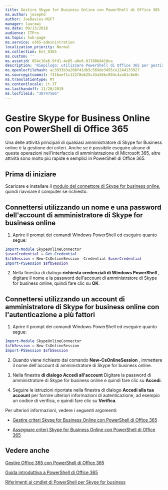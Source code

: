 ```yaml
---
title: Gestire Skype for Business Online con PowerShell di Office 365
ms.author: josephd
author: JoeDavies-MSFT
manager: laurawi
ms.date: 09/13/2018
audience: ITPro
ms.topic: hub-page
ms.service: o365-administration
localization_priority: Normal
ms.collection: Ent_O365
ms.custom: ''
ms.assetid: 054c16e6-9fd1-4e85-a0e6-81788b8410ea
description: 'Riepilogo: utilizzare PowerShell di Office 365 per gestire i criteri, i criteri per utente e le impostazioni relative alle riunioni di Skype for Business online.'
ms.openlocfilehash: ac3933b3a208f41db5c569de3455ce1244133927
ms.sourcegitcommit: f316aef1c122f8eb25c43a56bc894c4aa61c8e0c
ms.translationtype: MT
ms.contentlocale: it-IT
ms.lasthandoff: 11/20/2019
ms.locfileid: "38747566"
---
```

# <a name="manage-skype-for-business-online-with-office-365-powershell"></a>Gestire Skype for Business Online con PowerShell di Office 365

Una delle attività principali di qualsiasi amministratore di Skype for Business online è la gestione dei criteri. Anche se è possibile eseguire alcune di queste operazioni nell'interfaccia di amministrazione di Microsoft 365, altre attività sono molto più rapide e semplici in PowerShell di Office 365. 

## <a name="before-you-start"></a>Prima di iniziare

Scaricare e installare il [modulo del connettore di Skype for business online](https://www.microsoft.com/download/details.aspx?id=39366), quindi riavviare il computer se richiesto.


## <a name="connect-using-a-skype-for-business-online-administrator-account-name-and-password"></a>Connettersi utilizzando un nome e una password dell'account di amministratore di Skype for business online

1. Aprire il prompt dei comandi Windows PowerShell ed eseguire quanto segue: 
    
  ```powershell
  Import-Module SkypeOnlineConnector
  $userCredential = Get-Credential
  $sfbSession = New-CsOnlineSession -Credential $userCredential
  Import-PSSession $sfbSession
  ```

2. Nella finestra di dialogo **richiesta credenziali di Windows PowerShell** , digitare il nome e la password dell'account di amministratore di Skype for business online, quindi fare clic su **OK**.


## <a name="connect-using-a-skype-for-business-online-administrator-account-with-multifactor-authentication"></a>Connettersi utilizzando un account di amministratore di Skype for business online con l'autenticazione a più fattori

1. Aprire il prompt dei comandi Windows PowerShell ed eseguire quanto segue:

  ```powershell
  Import-Module SkypeOnlineConnector
  $sfbSession = New-CsOnlineSession
  Import-PSSession $sfbSession
  ```

2. Quando viene richiesto dal comando **New-CsOnlineSession** , immettere il nome dell'account di amministratore di Skype for business online.

3. Nella finestra **di dialogo Accedi all'account** Digitare la password di amministratore di Skype for business online e quindi fare clic su **Accedi**.

4. Seguire le istruzioni riportate nella finestra di dialogo **Accedi alla tua account** per fornire ulteriori informazioni di autenticazione, ad esempio un codice di verifica, e quindi fare clic su **Verifica**.

Per ulteriori informazioni, vedere i seguenti argomenti:
  
- [Gestire criteri Skype for Business Online con PowerShell di Office 365](manage-skype-for-business-online-policies-with-office-365-powershell.md)
    
- [Assegnare criteri Skype for Business Online con PowerShell di Office 365](assign-per-user-skype-for-business-online-policies-with-office-365-powershell.md)
    
## <a name="see-also"></a>Vedere anche

[Gestire Office 365 con PowerShell di Office 365](manage-office-365-with-office-365-powershell.md)
  
[Guida introduttiva a PowerShell di Office 365](getting-started-with-office-365-powershell.md)

[Riferimenti ai cmdlet di PowerShell per Skype for business](https://docs.microsoft.com/powershell/module/skype/?view=skype-ps)

